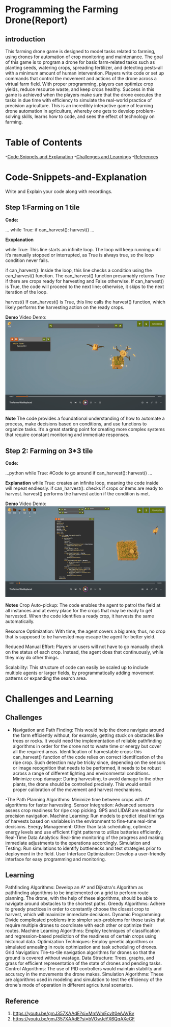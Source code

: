 # Programming the Farming Drone(Report)

## introduction
This farming drone game is designed to model tasks related to farming, using drones for automation of crop monitoring and maintenance. The goal of this game is to program a drone for basic farm-related tasks such as planting seeds, watering crops, spreading fertilizer, and detecting pests-all with a minimum amount of human intervention.
Players write code or set up commands that control the movement and actions of the drone across a virtual farm field. With proper programming, players can optimize crop yields, reduce resource waste, and keep crops healthy. Success in this game is achieved when the players make sure that the drone executes the tasks in due time with efficiency to simulate the real-world practice of precision agriculture.
This is an incredibly interactive game of learning drone automation in agriculture, whereby one gets to develop problem-solving skills, learns how to code, and sees the effect of technology on farming.

# Table of Contents
-[Code Snippets and Explanation](#code-snippets-and-explanation)
-[Challenges and Learnings](#challenges-and-learnings)
-[References](#references)

# Code-Snippets-and-Explanation
Write and Explain your code along with recordings.

## Step 1:Farming on 1 tile

**Code:**

...
while True:
 if can_harvest():
   harvest()
...

**Exxplanation**

while True:
This line starts an infinite loop. The loop will keep running until it’s manually stopped or interrupted, as True is always true, so the loop condition never fails.

if can_harvest():
Inside the loop, this line checks a condition using the can_harvest() function.
The can_harvest() function presumably returns True if there are crops ready for harvesting and False otherwise.
If can_harvest() is True, the code will proceed to the next line; otherwise, it skips to the next iteration of the loop.

harvest()
If can_harvest() is True, this line calls the harvest() function, which likely performs the harvesting action on the ready crops.

**Demo**
Video Demo:
![](./1.png)

**Note**
The code provides a foundational understanding of how to automate a process, make decisions based on conditions, and use functions to organize tasks. It’s a great starting point for creating more complex systems that require constant monitoring and immediate responses.

## Step 2: Farming on 3*3 tile

**Code:**

...python
while True:
 #Code to go around
 if can_harvest():
   harvest()
...

**Explanation**
while True: creates an infinite loop, meaning the code inside will repeat endlessly.
if can_harvest(): checks if crops or items are ready to harvest.
harvest() performs the harvest action if the condition is met.

**Demo**
Video Demo:
![](./2.png)

**Notes**
Crop Auto-pickup: The code enables the agent to patrol the field at all instances and at every place for the crops that may be ready to get harvested. When the code identifies a ready crop, it harvests the same automatically.

Resource Optimization: With time, the agent covers a big area; thus, no crop that is supposed to be harvested may escape the agent for better yield.

Reduced Manual Effort: Players or users will not have to go manually check on the status of each crop. Instead, the agent does that continuously, while they may do other things.

Scalability: This structure of code can easily be scaled up to include multiple agents or larger fields, by programmatically adding movement patterns or expanding the search area.

# Challenges and Learning

## Challenges
- Navigation and Path Finding: This would help the drone navigate around the     farm efficiently without, for example, getting stuck on obstacles like trees or rocks. It would need the implementation of reliable pathfinding algorithms in order for the drone not to waste time or energy but cover all the required areas.
Identification of harvestable crops: this can_harvest() function of the code relies on correct identification of the ripe crop. Such detection may be tricky since, depending on the sensors or image recognition that needs to be performed, it needs to be robust across a range of different lighting and environmental conditions.
Minimize crop damage: During harvesting, to avoid damage to the other plants, the drone should be controlled precisely. This would entail proper calibration of the movement and harvest mechanisms.

-The Path Planning Algorithms: Minimize time between crops with A* algorithms for faster harvesting.
Sensor Integration: Advanced sensors assess crop readiness for ripe crop picking. GPS and LIDAR are enabled for precision navigation.
Machine Learning: Run models to predict ideal timings of harvests based on variables in the environment to fine-tune real-time decisions.
Energy Management: Other than task scheduling, optimize energy levels and use efficient flight patterns to utilize batteries efficiently.
Real-Time Data Analytics: Real-time monitoring of the progress and making immediate adjustments to the operations accordingly.
Simulation and Testing: Run simulations to identify bottlenecks and test strategies prior to deployment in the field.
User Interface Optimization: Develop a user-friendly interface for easy programming and monitoring.

## Learning
Pathfinding Algorithms: Develop an A* and Dijkstra's Algorithm as pathfinding algorithms to be implemented on a grid to perform route planning. The drone, with the help of these algorithms, should be able to navigate around obstacles to the shortest paths.
Greedy Algorithms: Adhere to greedy practices in order to constantly choose the closest crop to harvest, which will maximize immediate decisions.
Dynamic Programming: Divide complicated problems into simpler sub-problems for those tasks that require multiple drones to coordinate with each other or optimize their routes.
Machine Learning Algorithms: Employ techniques of classification and regression-based prediction of the readiness of certain crops using historical data.
Optimization Techniques: Employ genetic algorithms or simulated annealing in route optimization and task scheduling of drones.
Grid Navigation: Tile-to-tile navigation algorithms for drones so that the ground is covered without wastage.
Data Structure: Trees, graphs, and grass for efficient representation of the state of drones and pending tasks.
Control Algorithms: The use of PID controllers would maintain stability and accuracy in the movements the drone makes.
Simulation Algorithms: These are algorithms used in modeling and simulation to test the efficiency of the drone's mode of operation in different agricultural scenarios.

## Reference
1. https://youtu.be/gmJ357XAAdE?si=MmWmEcvlt0eAAVBv
2. https://youtu.be/gmJ357XAAdE?si=bVOwJeYX6QqAXeGF